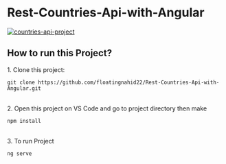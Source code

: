 # Rest-Countries-Api-with-Angular

[![countries-api-project](https://i.postimg.cc/1RWdFmX4/countries-api.png)](https://countriesapiv2.netlify.app/home)

## How to run this Project?

<p>
1. Clone this project:

```
git clone https://github.com/floatingnahid22/Rest-Countries-Api-with-Angular.git
```

<br>
2. Open this project on VS Code and go to project directory then make

```
npm install
```

<br>
3. To run Project

```
ng serve
```

</p>
